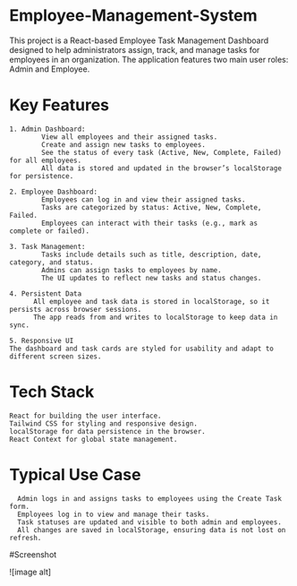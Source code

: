 # Employee-Management-System
This project is a React-based Employee Task Management Dashboard designed to help administrators assign, track, and manage tasks for employees in an organization. The application features two main user roles: Admin and Employee.

# Key Features
    1. Admin Dashboard: 
            View all employees and their assigned tasks.
            Create and assign new tasks to employees.
            See the status of every task (Active, New, Complete, Failed) for all employees.
            All data is stored and updated in the browser’s localStorage for persistence.
            
    2. Employee Dashboard:
            Employees can log in and view their assigned tasks.
            Tasks are categorized by status: Active, New, Complete, Failed.
            Employees can interact with their tasks (e.g., mark as complete or failed).
            
    3. Task Management:
            Tasks include details such as title, description, date, category, and status.
            Admins can assign tasks to employees by name.
            The UI updates to reflect new tasks and status changes.
            
    4. Persistent Data
          All employee and task data is stored in localStorage, so it persists across browser sessions.
          The app reads from and writes to localStorage to keep data in sync.
          
    5. Responsive UI
    The dashboard and task cards are styled for usability and adapt to different screen sizes.

# Tech Stack
    React for building the user interface.
    Tailwind CSS for styling and responsive design.
    localStorage for data persistence in the browser.
    React Context for global state management.

# Typical Use Case
      Admin logs in and assigns tasks to employees using the Create Task form.
      Employees log in to view and manage their tasks.
      Task statuses are updated and visible to both admin and employees.
      All changes are saved in localStorage, ensuring data is not lost on refresh.

#Screenshot

![image alt]
